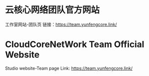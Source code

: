 # 云核心网络团队官方网站
工作室网站-团队页
链接：https://team.yunfengcore.link/

# CloudCoreNetWork Team Official Website
Studio website-Team page
Link: https://team.yunfengcore.link/